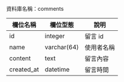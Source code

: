 資料庫名稱：comments

| 欄位名稱 | 欄位型態 | 說明 |
|----------|----------|------|
|  id  |    integer      | 留言 id     |
|  name  |    varchar(64)      | 使用者名稱     |
|  content  |    text      | 留言內容     |
|  created_at  |    datetime      | 留言時間     |

